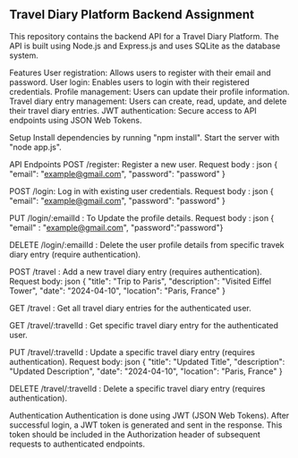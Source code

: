 Travel Diary Platform Backend Assignment
------------
This repository contains the backend API for a Travel Diary Platform. 
The API is built using Node.js and Express.js and uses SQLite as the database system.

Features
User registration: Allows users to register with their email and password. User login: Enables users to login with their registered credentials. 
Profile management: Users can update their profile information. 
Travel diary entry management: Users can create, read, update, and delete their travel diary entries. 
JWT authentication: Secure access to API endpoints using JSON Web Tokens.

Setup
Install dependencies by running "npm install". 
Start the server with "node app.js".

API Endpoints
POST /register: Register a new user. 
Request body : json { "email": "example@gmail.com", "password": "password" }

POST /login: Log in with existing user credentials. 
Request body : json { "email": "example@gmail.com", "password": "password" }

PUT /login/:emailId : To Update the profile details.
Request body : json { "email" : "example@gmail.com", "password":"password"}

DELETE /login/:emailId : Delete the user profile details from specific travek diary entry  (require authentication).


POST /travel : Add a new travel diary entry (requires authentication). 
Request body: json { "title": "Trip to Paris", "description": "Visited Eiffel Tower", "date": "2024-04-10", "location": "Paris, France" }

GET /travel : Get all travel diary entries for the authenticated user.

GET /travel/:travelId : Get specific travel diary entry for the authenticated user.

PUT /travel/:travelId : Update a specific travel diary entry (requires authentication). 
Request body: json { "title": "Updated Title", "description": "Updated Description", "date": "2024-04-10", "location": "Paris, France" }

DELETE /travel/:travelId : Delete a specific travel diary entry (requires authentication).

Authentication
Authentication is done using JWT (JSON Web Tokens). 
After successful login, a JWT token is generated and sent in the response. 
This token should be included in the Authorization header of subsequent requests to authenticated endpoints.


